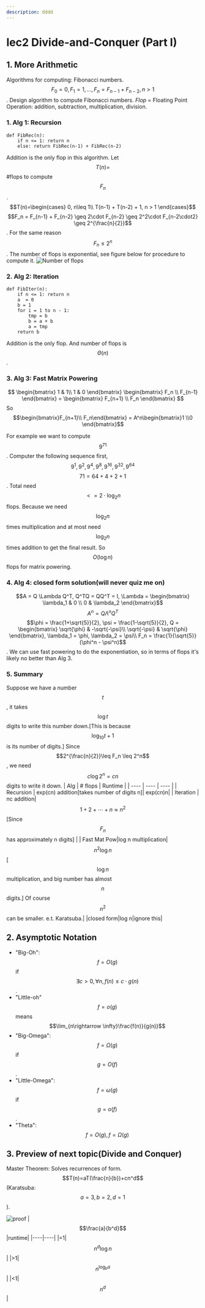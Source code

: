 ```yaml
---
description: dddd
---
```


# lec2 Divide-and-Conquer \(Part I\)

## 1. More Arithmetic

Algorithms for computing: Fibonacci numbers.$$F_0 = 0, F_1 = 1,\dots ,F_n = F_{n-1} + F_{n-2}, n > 1$$. Design algorithm to compute Fibonacci numbers. _Flop_ = Floating Point Operation: addition, subtraction, multiplication, division.

### 1. Alg 1: Recursion

```text
def FibRec(n):
    if n <= 1: return n
    else: return FibRec(n-1) + FibRec(n-2)
```
Addition is the only flop in this algorithm.
Let $$T(n)=$$ #flops to compute $$F_n$$.
$$T(n)=\begin{cases}
    0, n\leq 1\\
    T(n-1) + T(n-2) + 1, n > 1
\end{cases}$$
$$F_n = F_{n-1} + F_{n-2} \geq 2\cdot F_{n-2} \geq 2^2\cdot F_{n-2\cdot2} \geq 2^{\frac{n}{2}}$$. For the same reason $$F_n \leq 2^n$$. The number of flops is exponential, see figure below for procedure to compute it.
![Number of flops](images/cs170lec2fig1.jpeg)

### 2. Alg 2: Iteration

```text
def FibIter(n):
    if n <= 1: return n
    a  = 0
    b = 1
    for i = 1 to n - 1:
        tmp = b
        b = a + b
        a = tmp
    return b
```
Addition is the only flop. And number of flops is $$\Theta(n)$$.

### 3. Alg 3: Fast Matrix Powering

$$
\begin{bmatrix}
    1 & 1\\
    1 & 0
\end{bmatrix} \begin{bmatrix}
    F_n \\
    F_{n-1}
\end{bmatrix} = \begin{bmatrix}
    F_{n+1} \\
    F_n
\end{bmatrix}
$$
So $$\begin{bmatrix}F_{n+1}\\
    F_n\end{bmatrix} = A^n\begin{bmatrix}1 \\0 \end{bmatrix}$$

For example we want to compute $$9^{71}$$. Computer the following sequence first,
$$9^1, 9^2, 9^4, 9^8, 9^{16}, 9^{32}, 9^{64}$$
$$71 = 64 + 4 + 2 + 1$$.
Total need $$<= 2 \cdot \log_2{n}$$ flops. Because we need $$\log_2{n}$$ times multiplication and at most need  $$\log_2{n}$$ times addition to get the final result. So $$O(\log n)$$ flops for matrix powering.


### 4. Alg 4: closed form solution(will never quiz me on)
$$A = Q \Lambda Q^T, Q^TQ = QQ^T = I, \Lambda = \begin{bmatrix}
    \lambda_1 & 0 \\
    0 & \lambda_2
\end{bmatrix}$$
$$
A^n = Q\Lambda^nQ^T
$$
$$\phi = \frac{1+\sqrt{5}}{2}, \psi = \frac{1-\sqrt{5}}{2}, Q = \begin{bmatrix}
    \sqrt{\phi} & -\sqrt{-\psi}\\
    \sqrt{-\psi} & \sqrt{\phi}
\end{bmatrix}, \lambda_1 = \phi, \lambda_2 = \psi\\
F_n = \frac{1}{\sqrt{5}}(\phi^n - \psi^n)$$.
We can use fast powering to do the exponentiation, so in terms of flops it's likely no better than Alg 3.

### 5. Summary
Suppose we have a number $$t$$, it takes $$\log t$$ digits to write this number down.[This is because $$\log_{10}t + 1$$ is its number of digits.] Since $$2^{\frac{n}{2}}\leq F_n \leq 2^n$$, we need $$c\log 2^n = c n$$ digits to write it down.
| Alg | # flops | Runtime |
| ---- | ---- | ---- |
| Recursion | exp(cn) addition[takes number of digits n]|  exp(cn)n|
| Iteration | nc addition|$$1+2+\cdots+n \approx n^2$$[Since $$F_n$$ has approximately n digits]  |
| Fast Mat Pow|log n multiplication|$$n^2\log n$$[$$\log n$$ multiplication, and big number has almost $$n$$ digits.] Of course $$n^2$$ can be smaller. e.t. Karatsuba.|
|closed form|log n|ignore this|
## 2. Asymptotic Notation
* "Big-Oh": $$f=O(g)$$ if $$\exists c > 0, \forall n,f(n) \leq c\cdot g(n)$$.
* "Little-oh" $$f=o(g)$$ means $$\lim_{n\rightarrow \infty}\frac{f(n)}{g(n)}$$
* "Big-Omega": $$f=\Omega(g)$$ if $$g = O(f)$$.
* "Little-Omega": $$f=\omega(g)$$ if $$g = o(f)$$.
* "Theta": $$f=O(g),f=\Omega(g)$$

## 3. Preview of next topic(Divide and Conquer)
Master Theorem: Solves recurrences of form. $$T(n)=aT(\frac{n}{b})+cn^d$$(Karatsuba: $$a=3,b=2,d=1$$).

![proof](images/cs170lec2fig2.jpeg)
|$$\frac{a}{b^d}$$|runtime|
|----|----|
|=1|$$n^d\log n$$|
|>1|$$n^{\log_ba}$$|
|<1|$$n^d$$|